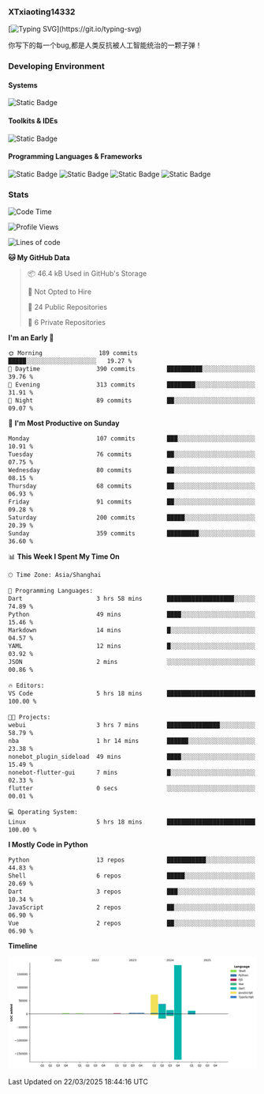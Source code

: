 ### XTxiaoting14332

[![Typing SVG](https://readme-typing-svg.herokuapp.com?font=JetBrians+Mono&pause=1000&random=false&width=435&lines=Hello+World!)](https://git.io/typing-svg)

你写下的每一个bug,都是人类反抗被人工智能统治的一颗子弹！

### Developing Environment

#### Systems

![Static Badge](https://img.shields.io/badge/Ubuntu-%20?style=flat-square&logo=ubuntu&logoColor=white&color=E34F26)

#### Toolkits & IDEs

![Static Badge](https://img.shields.io/badge/Visual%20Studio%20Code-%20?style=flat-square&logo=visualstudiocode&logoColor=white&color=blue)

#### Programming Languages & Frameworks

![Static Badge](https://img.shields.io/badge/Dart-%20?style=flat-square&logo=dart&logoColor=white&color=0175C2)
![Static Badge](https://img.shields.io/badge/Flutter-%20?style=flat-square&logo=flutter&logoColor=white&color=02569B)
![Static Badge](https://img.shields.io/badge/Python-%20?style=flat-square&logo=python&logoColor=white&color=E7A781)
![Static Badge](https://img.shields.io/badge/Bash%20Shell-%20?style=flat-square&logo=shell&logoColor=white&color=49D868)

### Stats

<!--START_SECTION:waka-->
![Code Time](http://img.shields.io/badge/Code%20Time-288%20hrs%2039%20mins-blue)

![Profile Views](http://img.shields.io/badge/Profile%20Views-0-blue)

![Lines of code](https://img.shields.io/badge/From%20Hello%20World%20I%27ve%20Written-328.9%20thousand%20lines%20of%20code-blue)

**🐱 My GitHub Data** 

> 📦 46.4 kB Used in GitHub's Storage 
 > 
> 🚫 Not Opted to Hire
 > 
> 📜 24 Public Repositories 
 > 
> 🔑 6 Private Repositories 
 > 
**I'm an Early 🐤** 

```text
🌞 Morning                189 commits         █████░░░░░░░░░░░░░░░░░░░░   19.27 % 
🌆 Daytime                390 commits         ██████████░░░░░░░░░░░░░░░   39.76 % 
🌃 Evening                313 commits         ████████░░░░░░░░░░░░░░░░░   31.91 % 
🌙 Night                  89 commits          ██░░░░░░░░░░░░░░░░░░░░░░░   09.07 % 
```
📅 **I'm Most Productive on Sunday** 

```text
Monday                   107 commits         ███░░░░░░░░░░░░░░░░░░░░░░   10.91 % 
Tuesday                  76 commits          ██░░░░░░░░░░░░░░░░░░░░░░░   07.75 % 
Wednesday                80 commits          ██░░░░░░░░░░░░░░░░░░░░░░░   08.15 % 
Thursday                 68 commits          ██░░░░░░░░░░░░░░░░░░░░░░░   06.93 % 
Friday                   91 commits          ██░░░░░░░░░░░░░░░░░░░░░░░   09.28 % 
Saturday                 200 commits         █████░░░░░░░░░░░░░░░░░░░░   20.39 % 
Sunday                   359 commits         █████████░░░░░░░░░░░░░░░░   36.60 % 
```


📊 **This Week I Spent My Time On** 

```text
🕑︎ Time Zone: Asia/Shanghai

💬 Programming Languages: 
Dart                     3 hrs 58 mins       ███████████████████░░░░░░   74.89 % 
Python                   49 mins             ████░░░░░░░░░░░░░░░░░░░░░   15.46 % 
Markdown                 14 mins             █░░░░░░░░░░░░░░░░░░░░░░░░   04.57 % 
YAML                     12 mins             █░░░░░░░░░░░░░░░░░░░░░░░░   03.92 % 
JSON                     2 mins              ░░░░░░░░░░░░░░░░░░░░░░░░░   00.86 % 

🔥 Editors: 
VS Code                  5 hrs 18 mins       █████████████████████████   100.00 % 

🐱‍💻 Projects: 
webui                    3 hrs 7 mins        ███████████████░░░░░░░░░░   58.79 % 
nba                      1 hr 14 mins        ██████░░░░░░░░░░░░░░░░░░░   23.38 % 
nonebot_plugin_sideload  49 mins             ████░░░░░░░░░░░░░░░░░░░░░   15.49 % 
nonebot-flutter-gui      7 mins              █░░░░░░░░░░░░░░░░░░░░░░░░   02.33 % 
flutter                  0 secs              ░░░░░░░░░░░░░░░░░░░░░░░░░   00.01 % 

💻 Operating System: 
Linux                    5 hrs 18 mins       █████████████████████████   100.00 % 
```

**I Mostly Code in Python** 

```text
Python                   13 repos            ███████████░░░░░░░░░░░░░░   44.83 % 
Shell                    6 repos             █████░░░░░░░░░░░░░░░░░░░░   20.69 % 
Dart                     3 repos             ███░░░░░░░░░░░░░░░░░░░░░░   10.34 % 
JavaScript               2 repos             ██░░░░░░░░░░░░░░░░░░░░░░░   06.90 % 
Vue                      2 repos             ██░░░░░░░░░░░░░░░░░░░░░░░   06.90 % 
```



**Timeline**

![Lines of Code chart](https://raw.githubusercontent.com/XTxiaoting14332/XTxiaoting14332/main/assets/bar_graph.png)


 Last Updated on 22/03/2025 18:44:16 UTC
<!--END_SECTION:waka-->